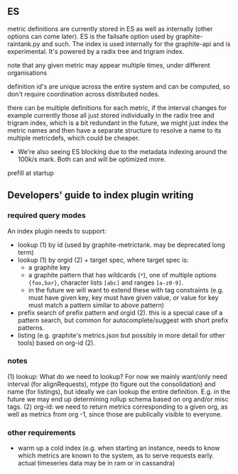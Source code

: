 ## ES
metric definitions are currently stored in ES as well as internally (other options can come later).
ES is the failsafe option used by graphite-raintank.py and such.
The index is used internally for the graphite-api and is experimental.  It's powered by a radix tree and trigram index.

note that any given metric may appear multiple times, under different organisations

definition id's are unique across the entire system and can be computed, so don't require coordination across distributed nodes.

there can be multiple definitions for each metric, if the interval changes for example
currently those all just stored individually in the radix tree and trigram index, which is a bit redundant
in the future, we might just index the metric names and then have a separate structure to resolve a name to its multiple metricdefs, which could be cheaper.

* We're also seeing ES blocking due to the metadata indexing around the 100k/s mark.  Both can and will be optimized more.


prefill at startup


## Developers' guide to index plugin writing

### required query modes
An index plugin needs to support:

* lookup (1) by id (used by graphite-metrictank. may be deprecated long term)
* lookup (1) by orgid (2) + target spec, where target spec is:
  - a graphite key
  - a graphite pattern that has wildcards (`*`), one of multiple options `{foo,bar}`, character lists `[abc]` and ranges `[a-z0-9]`.
  - in the future we will want to extend these with tag constraints (e.g. must have given key, key must have given value, or value for key must match a pattern similar to above pattern)
* prefix search of prefix pattern and orgid (2). this is a special case of a pattern search, but common for autocomplete/suggest with short prefix patterns.
* listing (e.g. graphite's metrics.json but possibly in more detail for other tools) based on org-id (2).


### notes

(1) lookup: What do we need to lookup? For now we mainly want/only need interval (for alignRequests), mtype (to figure out the consolidation) and name (for listings),
but ideally we can lookup the entire definition.  E.g. in the future we may end up determining rollup schema based on org and/or misc tags.
(2) org-id: we need to return metrics corresponding to a given org, as well as metrics from org -1, since those are publically visible to everyone.

### other requirements

* warm up a cold index (e.g. when starting an instance, needs to know which metrics are known to the system, as to serve requests early. actual timeseries data may be in ram or in cassandra)
